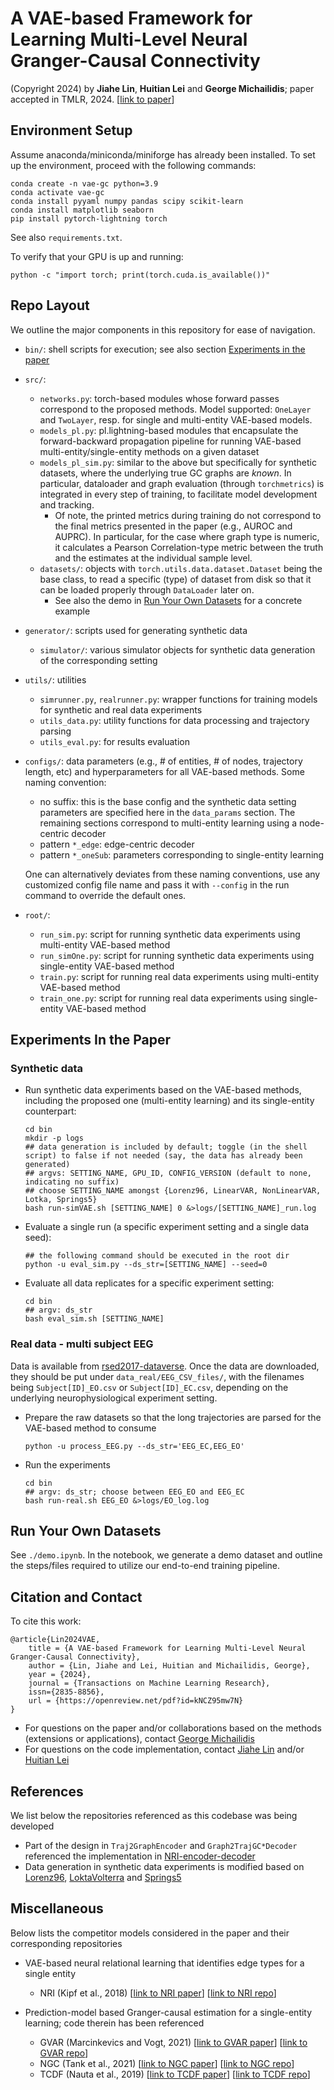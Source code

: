 # A VAE-based Framework for Learning Multi-Level Neural Granger-Causal Connectivity

(Copyright 2024) by **Jiahe Lin**, **Huitian Lei** and **George Michailidis**; paper accepted in TMLR, 2024. [[link to paper](https://openreview.net/pdf?id=kNCZ95mw7N)]

## Environment Setup

Assume anaconda/miniconda/miniforge has already been installed. To set up the environment, proceed with the following commands:
```console
conda create -n vae-gc python=3.9
conda activate vae-gc
conda install pyyaml numpy pandas scipy scikit-learn
conda install matplotlib seaborn 
pip install pytorch-lightning torch
```
See also `requirements.txt`.

To verify that your GPU is up and running:
```console
python -c "import torch; print(torch.cuda.is_available())"
```

## Repo Layout

We outline the major components in this repository for ease of navigation.

* `bin/`: shell scripts for execution; see also section [Experiments in the paper](#Experiments-In-the-Paper)
* `src/`:
    - `networks.py`: torch-based modules whose forward passes correspond to the proposed methods. Model supported: `OneLayer` and `TwoLayer`, resp. for single and multi-entity VAE-based models.
    - `models_pl.py`: pl.lightning-based modules that encapsulate the forward-backward propagation pipeline for running VAE-based multi-entity/single-entity methods on a given dataset
    - `models_pl_sim.py`: similar to the above but specifically for synthetic datasets, where the underlying true GC graphs are _known_. In particular, dataloader and graph evaluation (through `torchmetrics`) is integrated in every step of training, to facilitate model development and tracking.
        * Of note, the printed metrics during training do not correspond to the final metrics presented in the paper (e.g., AUROC and AUPRC). In particular, for the case where graph type is numeric, it calculates a Pearson Correlation-type metric between the truth and the estimates at the individual sample level.
    - `datasets/`: objects with `torch.utils.data.dataset.Dataset` being the base class, to read a specific (type) of dataset from disk so that it can be loaded properly through `DataLoader` later on. 
        * See also the demo in [Run Your Own Datasets](#Run-Your-Own-Datasets) for a concrete example
* `generator/`: scripts used for generating synthetic data
    - `simulator/`:  various simulator objects for synthetic data generation of the corresponding setting
* `utils/`: utilities
    - `simrunner.py`, `realrunner.py`: wrapper functions for training models for synthetic and real data experiments
    - `utils_data.py`: utility functions for data processing and trajectory parsing
    - `utils_eval.py`: for results evaluation
* `configs/`: data parameters (e.g., # of entities, # of nodes, trajectory length, etc) and hyperparameters for all VAE-based methods. Some naming convention:
    - no suffix: this is the base config and the synthetic data setting parameters are specified here in the `data_params` section. The remaining sections correspond to multi-entity learning using a node-centric decoder
    - pattern `*_edge`: edge-centric decoder
    - pattern `*_oneSub`: parameters corresponding to single-entity learning

    One can alternatively deviates from these naming conventions, use any customized config file name and pass it with `--config` in the run command to override the default ones. 
* `root/`:
    - `run_sim.py`: script for running synthetic data experiments using multi-entity VAE-based method
    - `run_simOne.py`: script for running synthetic data experiments using single-entity VAE-based method
    - `train.py`: script for running real data experiments using multi-entity VAE-based method
    - `train_one.py`: script for running real data experiments using single-entity VAE-based method

## Experiments In the Paper
### Synthetic data
* Run synthetic data experiments based on the VAE-based methods, including the proposed one (multi-entity learning) and its single-entity counterpart:
    ```console
    cd bin
    mkdir -p logs
    ## data generation is included by default; toggle (in the shell script) to false if not needed (say, the data has already been generated)
    ## argvs: SETTING_NAME, GPU_ID, CONFIG_VERSION (default to none, indicating no suffix)
    ## choose SETTING_NAME amongst {Lorenz96, LinearVAR, NonLinearVAR, Lotka, Springs5}
    bash run-simVAE.sh [SETTING_NAME] 0 &>logs/[SETTING_NAME]_run.log
    ```
* Evaluate a single run (a specific experiment setting and a single data seed):
    ```console
    ## the following command should be executed in the root dir
    python -u eval_sim.py --ds_str=[SETTING_NAME] --seed=0
    ```
* Evaluate all data replicates for a specific experiment setting:
    ```console
    cd bin
    ## argv: ds_str
    bash eval_sim.sh [SETTING_NAME]
    ```

### Real data - multi subject EEG

Data is available from [rsed2017-dataverse](https://dataverse.tdl.org/dataverse/rsed2017). Once the data are downloaded, they should be put under `data_real/EEG_CSV_files/`, with the filenames being `Subject[ID]_EO.csv` or `Subject[ID]_EC.csv`, depending on the underlying neurophysiological experiment setting.

* Prepare the raw datasets so that the long trajectories are parsed for the VAE-based method to consume
    ```console
    python -u process_EEG.py --ds_str='EEG_EC,EEG_EO'
    ```
* Run the experiments
    ```console
    cd bin
    ## argv: ds_str; choose between EEG_EO and EEG_EC
    bash run-real.sh EEG_EO &>logs/EO_log.log
    ```
## Run Your Own Datasets

See `./demo.ipynb`. In the notebook, we generate a demo dataset and outline the steps/files required to utilize our end-to-end training pipeline. 

## Citation and Contact
To cite this work:
```
@article{Lin2024VAE,
    title = {A VAE-based Framework for Learning Multi-Level Neural Granger-Causal Connectivity},
    author = {Lin, Jiahe and Lei, Huitian and Michailidis, George},
    year = {2024},
    journal = {Transactions on Machine Learning Research},
    issn={2835-8856},
    url = {https://openreview.net/pdf?id=kNCZ95mw7N}
}
```

* For questions on the paper and/or collaborations based on the methods (extensions or applications), contact [George Michailidis](mailto:gmichail@ucla.edu) 
* For questions on the code implementation, contact [Jiahe Lin](mailto:jiahelin@umich.edu) and/or [Huitian Lei](mailto:ehlei@umich.edu)

## References

We list below the repositories referenced as this codebase was being developed

- Part of the design in `Traj2GraphEncoder` and `Graph2TrajGC*Decoder` referenced the implementation in [NRI-encoder-decoder](https://github.com/ethanfetaya/NRI/blob/master/modules.py)
- Data generation in synthetic data experiments is modified based on [Lorenz96](https://github.com/iancovert/Neural-GC/blob/master/synthetic.py), [LoktaVolterra](https://github.com/i6092467/GVAR/blob/master/datasets/lotkaVolterra/multiple_lotka_volterra.py) and [Springs5](https://github.com/ethanfetaya/NRI/blob/master/data/synthetic_sim.py)


## Miscellaneous

Below lists the competitor models considered in the paper and their corresponding repositories

- VAE-based neural relational learning that identifies edge types for a single entity

    - NRI (Kipf et al., 2018) [[link to NRI paper](https://proceedings.mlr.press/v80/kipf18a.html)] [[link to NRI repo](https://github.com/ethanfetaya/NRI)]

- Prediction-model based Granger-causal estimation for a single-entity learning; code therein has been referenced 
    - GVAR (Marcinkevics and Vogt, 2021) [[link to GVAR paper](https://openreview.net/forum?id=DEa4JdMWRHp)] [[link to GVAR repo](https://github.com/i6092467/GVAR)]
    - NGC (Tank et al., 2021) [[link to NGC paper](https://arxiv.org/pdf/1802.05842.pdf)] [[link to NGC repo](https://github.com/iancovert/Neural-GC)]
    - TCDF (Nauta et al., 2019) [[link to TCDF paper](https://www.mdpi.com/2504-4990/1/1/19)] [[link to TCDF repo](https://github.com/M-Nauta/TCDF)]
